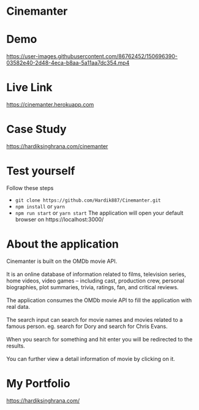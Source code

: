 # Cinemanter
# Demo
https://user-images.githubusercontent.com/86762452/150696390-03582e40-2d48-4eca-b8aa-5a11aa7dc354.mp4

# Live Link
https://cinemanter.herokuapp.com

# Case Study
https://hardiksinghrana.com/cinemanter

# Test yourself
Follow these steps
<ul>
<li><code>git clone https://github.com/Hardik887/Cinemanter.git</code></li>
<li><code>npm install</code> or <code>yarn</code>
<li><code>npm run start</code> or <code>yarn start</code>
The application will open your default browser on https://localhost:3000/
</ul>

# About the application
Cinemanter is built on the OMDb movie API. 
<br></br>
It is an online database of information related to films, television series, home videos, video games – including cast, production crew, personal biographies, plot summaries, trivia, ratings, fan, and critical reviews.
<br></br>
The application consumes the OMDb movie API to fill the application with real data.
<br></br>
The search input can search for movie names and movies related to a famous person. eg. search for Dory and search for Chris Evans.
<br></br>
When you search for something and hit enter you will be redirected to the results.
<br></br>
You can further view a detail information of movie by clicking on it.
# My Portfolio
https://hardiksinghrana.com/
